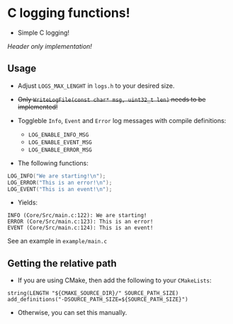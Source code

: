# C logging functions!

- Simple C logging!

*Header only implementation!*

## Usage

- Adjust `LOGS_MAX_LENGHT` in `logs.h` to your desired size.
- ~~Only `WriteLogFile(const char* msg, uint32_t len)` needs to be implemented!~~
- Toggleble `Info`, `Event` and `Error` log messages with compile definitions:
  - `LOG_ENABLE_INFO_MSG`
  - `LOG_ENABLE_EVENT_MSG`
  - `LOG_ENABLE_ERROR_MSG`

- The following functions:

```C
LOG_INFO("We are starting!\n");
LOG_ERROR("This is an error!\n");
LOG_EVENT("This is an event!\n");
```

- Yields:
```
INFO (Core/Src/main.c:122): We are starting!
ERROR (Core/Src/main.c:123): This is an error!
EVENT (Core/Src/main.c:124): This is an event!
```

See an example in `example/main.c`

## Getting the relative path

- If you are using CMake, then add the following to your `CMakeLists`:
```
string(LENGTH "${CMAKE_SOURCE_DIR}/" SOURCE_PATH_SIZE)
add_definitions("-DSOURCE_PATH_SIZE=${SOURCE_PATH_SIZE}")
```

- Otherwise, you can set this manually.
